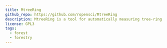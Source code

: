 ```yaml
---
title: MtreeRing
github_repo: https://github.com/ropensci/MtreeRing
description: MtreeRing is a tool for automatically measuring tree-ring width using image processing techniques.
license: GPL3
tags:
  - forest
  - forestry
---
```

